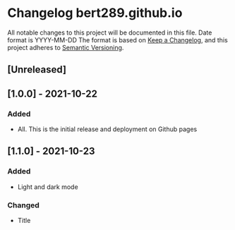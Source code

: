 # Changelog bert289.github.io
All notable changes to this project will be documented in this file.
Date format is YYYY-MM-DD
The format is based on [Keep a Changelog](https://keepachangelog.com/en/1.0.0/),
and this project adheres to [Semantic Versioning](https://semver.org/spec/v2.0.0.html).

## [Unreleased]

## [1.0.0] - 2021-10-22
### Added
- All. This is the initial release and deployment on Github pages

## [1.1.0] - 2021-10-23
### Added
- Light and dark mode

### Changed
- Title
